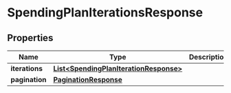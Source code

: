 

# SpendingPlanIterationsResponse


## Properties

| Name | Type | Description | Notes |
|------------ | ------------- | ------------- | -------------|
|**iterations** | [**List&lt;SpendingPlanIterationResponse&gt;**](SpendingPlanIterationResponse.md) |  |  [optional] |
|**pagination** | [**PaginationResponse**](PaginationResponse.md) |  |  [optional] |



